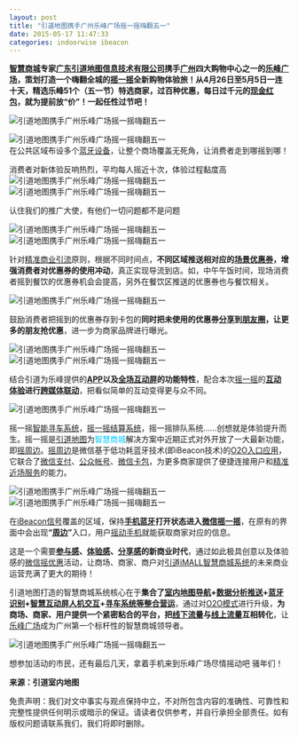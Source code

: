 ```yaml
---
layout: post
title: "引道地图携手广州乐峰广场摇一摇嗨翻五一"
date: 2015-05-17 11:47:33
categories: indoorwise ibeacon
---
```

<div class="asb asb-post asb-post-01"></div>
 
<p><strong><a class="tag_link" href="http://www.ibeaconworld.cn/?tag=%e6%99%ba%e6%85%a7%e5%95%86%e5%9f%8e" target="_blank" title="查看关于 智慧商城 的文章">智慧商城</a>专家<span style="color: #00ccff;"><a class="tag_link" href="http://www.ibeaconworld.cn/?tag=%e5%b9%bf%e4%b8%9c%e5%bc%95%e9%81%93%e5%9c%b0%e5%9b%be%e4%bf%a1%e6%81%af%e6%8a%80%e6%9c%af%e6%9c%89%e9%99%90%e5%85%ac%e5%8f%b8" target="_blank" title="查看关于 广东引道地图信息技术有限公司 的文章">广东引道地图信息技术有限公司</a></span>携手<span style="color: #00ccff;"><a class="tag_link" href="http://www.ibeaconworld.cn/?tag=%e5%b9%bf%e5%b7%9e" target="_blank" title="查看关于 广州 的文章">广州</a></span>四大购物中心之一的<span style="color: #00ccff;"><a class="tag_link" href="http://www.ibeaconworld.cn/?tag=%e4%b9%90%e5%b3%b0%e5%b9%bf%e5%9c%ba" target="_blank" title="查看关于 乐峰广场 的文章">乐峰广场</a></span>，策划打造一个嗨翻全城的<span style="color: #00ccff;"><a class="tag_link" href="http://www.ibeaconworld.cn/?tag=%e6%91%87%e4%b8%80%e6%91%87" target="_blank" title="查看关于 摇一摇 的文章">摇一摇</a></span>全新购物体验旅！从4月26日至5月5日一连十天，精选乐峰51个</strong><strong>（五一节）特选商家，过百种优惠，每日过千元的<span style="color: #00ccff;"><a class="tag_link" href="http://www.ibeaconworld.cn/?tag=%e7%8e%b0%e9%87%91%e7%ba%a2%e5%8c%85" target="_blank" title="查看关于 现金红包 的文章">现金红包</a></span>，就为提前放“价”！一起任性过节吧！</strong></p>


<p><img alt="引道地图携手广州乐峰广场摇一摇嗨翻五一" class=" aligncenter" data-="" data-ratio="0.6554455445544555" data-s="300,640" data-type='.jpeg"' data-w="" src="http://mmbiz.qpic.cn/mmbiz/Dtq74luibhnCCmowpQB6WA1P4g8ib8lEhxGucJz3ynibxm22ibqDJ6zekTfakhwwhlBx4iaPy6UpT2uqRg2brZzs47A/640?wx_fmt=jpeg&amp;tp=webp&amp;wxfrom=5" title="引道地图携手广州乐峰广场摇一摇嗨翻五一"/></p>


<div class="rich_media_content" id="js_content">
<p><img alt="引道地图携手广州乐峰广场摇一摇嗨翻五一" class=" aligncenter" data-="" data-ratio="0.4277227722772277" data-s="300,640" data-type='.png"' data-w="" src="http://mmbiz.qpic.cn/mmbiz/Dtq74luibhnBuSeC0xiavx4ojiapMAOAofrZFJAlMlGNRU4r0y38daTm5ibFmLaRIYXn1Oj5cFlRYXfibceU5H9KpuA/640?wx_fmt=png&amp;tp=webp&amp;wxfrom=5" title="引道地图携手广州乐峰广场摇一摇嗨翻五一"/><br/>
在公共区域布设多个<span style="color: #00ccff;"><a class="tag_link" href="http://www.ibeaconworld.cn/?tag=%e8%93%9d%e7%89%99%e8%ae%be%e5%a4%87" target="_blank" title="查看关于 蓝牙设备 的文章">蓝牙设备</a></span>，让整个商场覆盖无死角，让消费者走到哪摇到哪！</p>
<p>消费者对新体验反响热烈，平均每人摇近十次，体验过程黏度高<br/>
<img alt="引道地图携手广州乐峰广场摇一摇嗨翻五一" class=" aligncenter" data-="" data-ratio="0.7940594059405941" data-s="300,640" data-type='.jpeg"' data-w="" src="http://mmbiz.qpic.cn/mmbiz/Dtq74luibhnCCmowpQB6WA1P4g8ib8lEhxnaLLuKt3FDoFbU5XuslV23Rlibzzskne0KWysGEJgv2KHUZhOb0roFw/640?wx_fmt=jpeg&amp;tp=webp&amp;wxfrom=5" title="引道地图携手广州乐峰广场摇一摇嗨翻五一"/><img alt="引道地图携手广州乐峰广场摇一摇嗨翻五一" class=" aligncenter" data-="" data-ratio="1.2415841584158415" data-s="300,640" data-type='.jpeg"' data-w="" src="http://mmbiz.qpic.cn/mmbiz/Dtq74luibhnCCmowpQB6WA1P4g8ib8lEhxVuxwsEaNibHpD59YvC2ZicInteLO3EunuPiaMjYEQOX3s9Ex5j1ptFCOA/640?wx_fmt=jpeg&amp;tp=webp&amp;wxfrom=5" title="引道地图携手广州乐峰广场摇一摇嗨翻五一"/></p>
<p>认住我们的推广大使，有他们一切问题都不是问题</p>
<p><img alt="引道地图携手广州乐峰广场摇一摇嗨翻五一" class=" aligncenter" data-="" data-ratio="1.1346534653465345" data-s="300,640" data-type='.jpeg"' data-w="" src="http://mmbiz.qpic.cn/mmbiz/Dtq74luibhnCCmowpQB6WA1P4g8ib8lEhxZYrkTsMnIHKf2uibP3n5DyGP0JeicNsajpSrTLEniaf8eQN0lsKCqEWnQ/640?wx_fmt=jpeg&amp;tp=webp&amp;wxfrom=5" title="引道地图携手广州乐峰广场摇一摇嗨翻五一"/><img alt="引道地图携手广州乐峰广场摇一摇嗨翻五一" class=" aligncenter" data-="" data-ratio="0.7287128712871287" data-s="300,640" data-type='.jpeg"' data-w="" src="http://mmbiz.qpic.cn/mmbiz/Dtq74luibhnCCmowpQB6WA1P4g8ib8lEhxeabrCKqUMoCyYcia7Btktp5pGgR0xyskufU5O0wabWdyoz5EglZULOA/640?wx_fmt=jpeg&amp;tp=webp&amp;wxfrom=5" title="引道地图携手广州乐峰广场摇一摇嗨翻五一"/></p>
<p>针对<span style="color: #00ccff;"><a class="tag_link" href="http://www.ibeaconworld.cn/?tag=%e7%b2%be%e5%87%86%e5%95%86%e4%b8%9a%e5%bc%95%e6%b5%81" target="_blank" title="查看关于 精准商业引流 的文章">精准商业引流</a></span>原则，根据不同时间点，<strong>不同区域推送相对应的<span style="color: #00ccff;"><a class="tag_link" href="http://www.ibeaconworld.cn/?tag=%e5%9c%ba%e6%99%af%e4%bc%98%e6%83%a0%e5%88%b8" target="_blank" title="查看关于 场景优惠券 的文章">场景优惠券</a></span>，增强消费者对优惠券的使用冲动</strong>，真正实现导流到店。如，中午午饭时间，现场消费者摇到餐饮的优惠券机会会提高，另外在餐饮区推送的优惠券也与餐饮相关。</p>
<p><img alt="引道地图携手广州乐峰广场摇一摇嗨翻五一" class=" aligncenter" data-="" data-ratio="0.15643564356435643" data-s="300,640" data-type='.png"' data-w="" src="http://mmbiz.qpic.cn/mmbiz/Dtq74luibhnBuSeC0xiavx4ojiapMAOAofrdFia52T2WpwzUBkyfAibic7K71YnI1qDeMdypxKHtCGRg2KbpAnBC2VCA/640?wx_fmt=png&amp;tp=webp&amp;wxfrom=5" title="引道地图携手广州乐峰广场摇一摇嗨翻五一"/></p>
<p>鼓励消费者把摇到的优惠券存到卡包的<strong>同时把未使用的优惠券<span style="color: #00ccff;"><a class="tag_link" href="http://www.ibeaconworld.cn/?tag=%e5%88%86%e4%ba%ab" target="_blank" title="查看关于 分享 的文章">分享</a></span>到<span style="color: #00ccff;"><a class="tag_link" href="http://www.ibeaconworld.cn/?tag=%e6%9c%8b%e5%8f%8b%e5%9c%88" target="_blank" title="查看关于 朋友圈 的文章">朋友圈</a></span>，让更多的朋友抢优惠</strong>，进一步为商家品牌进行曝光。</p>
<p><img alt="引道地图携手广州乐峰广场摇一摇嗨翻五一" class=" aligncenter" data-="" data-ratio="0.8653465346534653" data-s="300,640" data-type='.jpeg"' data-w="" src="http://mmbiz.qpic.cn/mmbiz/Dtq74luibhnBuSeC0xiavx4ojiapMAOAofrgR5TEZxHAokLTapxS1vM0Xeibf0picDNaJFw9mtiaBIbaj8DUBKrpicfVw/640?wx_fmt=jpeg&amp;tp=webp&amp;wxfrom=5" title="引道地图携手广州乐峰广场摇一摇嗨翻五一"/><img alt="引道地图携手广州乐峰广场摇一摇嗨翻五一" class=" aligncenter" data-="" data-ratio="0.16633663366336634" data-s="300,640" data-type='.png"' data-w="" src="http://mmbiz.qpic.cn/mmbiz/Dtq74luibhnBuSeC0xiavx4ojiapMAOAofrDwO6zugvkdsrqibcdK0SpthPibj4QMcqnYlzpkprwbWTY5NO0b3v8eVA/640?wx_fmt=png&amp;tp=webp&amp;wxfrom=5" title="引道地图携手广州乐峰广场摇一摇嗨翻五一"/></p>
<p>结合引道为乐峰提供的<strong><span style="color: #00ccff;"><a class="tag_link" href="http://www.ibeaconworld.cn/?tag=app" target="_blank" title="查看关于 APP 的文章">APP</a></span>以及<span style="color: #00ccff;"><a class="tag_link" href="http://www.ibeaconworld.cn/?tag=%e5%85%a8%e5%9c%ba%e4%ba%92%e5%8a%a8%e5%b1%8f" target="_blank" title="查看关于 全场互动屏 的文章">全场互动屏</a></span>的功能特性</strong>，配合本次<a class="tag_link" href="http://www.ibeaconworld.cn/?tag=%e6%91%87%e4%b8%80%e6%91%87" target="_blank" title="查看关于 摇一摇 的文章">摇一摇</a>的<strong><a class="tag_link" href="http://www.ibeaconworld.cn/?tag=%e4%ba%92%e5%8a%a8%e4%bd%93%e9%aa%8c" target="_blank" title="查看关于 互动体验 的文章">互动体验</a>进行<span style="color: #00ccff;"><a class="tag_link" href="http://www.ibeaconworld.cn/?tag=%e8%b7%a8%e5%aa%92%e4%bd%93%e8%81%94%e5%8a%a8" target="_blank" title="查看关于 跨媒体联动 的文章">跨媒体联动</a></span></strong>，把看似简单的互动变得更与众不同。</p>
<p><img alt="引道地图携手广州乐峰广场摇一摇嗨翻五一" class=" aligncenter" data-="" data-ratio="0.14653465346534652" data-s="300,640" data-type='.png"' data-w="" src="http://mmbiz.qpic.cn/mmbiz/Dtq74luibhnBuSeC0xiavx4ojiapMAOAofradeVYmrQRKnQ0tazVdjef7tQdDWDcAj1OuN1mTpqTE0PRiaOUaXwYRg/640?wx_fmt=png&amp;tp=webp&amp;wxfrom=5" title="引道地图携手广州乐峰广场摇一摇嗨翻五一"/></p>
<p>摇一摇<span style="color: #00ccff;"><a class="tag_link" href="http://www.ibeaconworld.cn/?tag=%e6%99%ba%e8%83%bd%e5%af%bb%e8%bd%a6%e7%b3%bb%e7%bb%9f" target="_blank" title="查看关于 智能寻车系统 的文章">智能寻车系统</a></span>，<span style="color: #00ccff;"><a class="tag_link" href="http://www.ibeaconworld.cn/?tag=%e6%91%87%e4%b8%80%e6%91%87%e7%bb%93%e7%ae%97%e7%b3%bb%e7%bb%9f" target="_blank" title="查看关于 摇一摇结算系统 的文章">摇一摇结算系统</a></span>，摇一摇排队系统……创想就是体验提升而生。摇一摇是<a class="tag_link" href="http://www.ibeaconworld.cn/?tag=%e5%bc%95%e9%81%93%e5%9c%b0%e5%9b%be" target="_blank" title="查看关于 引道地图 的文章">引道地图</a>为<span style="color: #00ccff;">智慧商城</span>解决方案中近期正式对外开放了一大最新功能，即<span style="color: #00ccff;"><a class="tag_link" href="http://www.ibeaconworld.cn/?tag=%e6%91%87%e5%91%a8%e8%be%b9" target="_blank" title="查看关于 摇周边 的文章">摇周边</a></span>。<a class="tag_link" href="http://www.ibeaconworld.cn/?tag=%e6%91%87%e5%91%a8%e8%be%b9" target="_blank" title="查看关于 摇周边 的文章">摇周边</a>是微信基于低功耗蓝牙技术(即iBeacon技术)的<span style="color: #00ccff;"><a class="tag_link" href="http://www.ibeaconworld.cn/?tag=o2o%e5%85%a5%e5%8f%a3%e5%ba%94%e7%94%a8" target="_blank" title="查看关于 O2O入口应用 的文章">O2O入口应用</a></span>，它联合了<span style="color: #00ccff;"><a class="tag_link" href="http://www.ibeaconworld.cn/?tag=%e5%be%ae%e4%bf%a1%e6%94%af%e4%bb%98" target="_blank" title="查看关于 微信支付 的文章">微信支付</a></span>、<span style="color: #00ccff;"><a class="tag_link" href="http://www.ibeaconworld.cn/?tag=%e5%85%ac%e4%bc%97%e5%b8%90%e5%8f%b7" target="_blank" title="查看关于 公众帐号 的文章">公众帐号</a></span>、<span style="color: #00ccff;"><a class="tag_link" href="http://www.ibeaconworld.cn/?tag=%e5%be%ae%e4%bf%a1%e5%8d%a1%e5%8c%85" target="_blank" title="查看关于 微信卡包 的文章">微信卡包</a></span>，为更多商家提供了便捷连接用户和<span style="color: #00ccff;"><a class="tag_link" href="http://www.ibeaconworld.cn/?tag=%e7%b2%be%e5%87%86%e8%bf%91%e5%9c%ba%e6%9c%8d%e5%8a%a1" target="_blank" title="查看关于 精准近场服务 的文章">精准近场服务</a></span>的能力。</p>
<p><img alt="引道地图携手广州乐峰广场摇一摇嗨翻五一" class=" aligncenter" data-="" data-ratio="0.3702970297029703" data-s="300,640" data-type='.png"' data-w="" src="http://mmbiz.qpic.cn/mmbiz/Dtq74luibhnBuSeC0xiavx4ojiapMAOAofrL1XTFHp26LibgUqr7GUrFLqZGetn74TJibicyfVe2RQnmJej5YWma0hcQ/640?wx_fmt=png&amp;tp=webp&amp;wxfrom=5" title="引道地图携手广州乐峰广场摇一摇嗨翻五一"/><img alt="引道地图携手广州乐峰广场摇一摇嗨翻五一" class=" aligncenter" data-="" data-ratio="0.6752475247524753" data-s="300,640" data-type='.png"' data-w="" src="http://mmbiz.qpic.cn/mmbiz/Dtq74luibhnBMwu3rYGErgrZ6RdUBkL7rfMAicCwN4icic2vtOogZp7uPV4xCamjezQIWoNvDG4FIUjo7Isw33Dd1w/640?wx_fmt=png&amp;tp=webp&amp;wxfrom=5" title="引道地图携手广州乐峰广场摇一摇嗨翻五一"/></p>
<p>在<span style="color: #00ccff;"><a class="tag_link" href="http://www.ibeaconworld.cn/?tag=ibeacon%e4%bf%a1%e5%8f%b7" target="_blank" title="查看关于 iBeacon信号 的文章">iBeacon信号</a></span>覆盖的区域，保持<strong><span style="color: #00ccff;"><a class="tag_link" href="http://www.ibeaconworld.cn/?tag=%e6%89%8b%e6%9c%ba%e8%93%9d%e7%89%99" target="_blank" title="查看关于 手机蓝牙 的文章">手机蓝牙</a></span>打开状态进入<span style="color: #00ccff;"><a class="tag_link" href="http://www.ibeaconworld.cn/?tag=%e5%be%ae%e4%bf%a1%e6%91%87%e4%b8%80%e6%91%87" target="_blank" title="查看关于 微信摇一摇 的文章">微信摇一摇</a></span></strong>，在原有的界面中会出现<strong>“<span style="color: #00ccff;"><a class="tag_link" href="http://www.ibeaconworld.cn/?tag=%e5%91%a8%e8%be%b9" target="_blank" title="查看关于 周边 的文章">周边</a></span>”</strong>入口，用户<span style="color: #00ccff;"><a class="tag_link" href="http://www.ibeaconworld.cn/?tag=%e6%91%87%e5%8a%a8%e6%89%8b%e6%9c%ba" target="_blank" title="查看关于 摇动手机 的文章">摇动手机</a></span>就能获取商家对应的信息。</p>
<p>这是一个需要<strong><span style="color: #00ccff;"><a class="tag_link" href="http://www.ibeaconworld.cn/?tag=%e5%8f%82%e4%b8%8e%e6%84%9f" target="_blank" title="查看关于 参与感 的文章">参与感</a></span>、<span style="color: #00ccff;"><a class="tag_link" href="http://www.ibeaconworld.cn/?tag=%e4%bd%93%e9%aa%8c%e6%84%9f" target="_blank" title="查看关于 体验感 的文章">体验感</a></span>、<span style="color: #00ccff;"><a class="tag_link" href="http://www.ibeaconworld.cn/?tag=%e5%88%86%e4%ba%ab%e6%84%9f" target="_blank" title="查看关于 分享感 的文章">分享感</a></span>的新商业时代</strong>，通过如此极具创意以及体验感的<span style="color: #00ccff;"><a class="tag_link" href="http://www.ibeaconworld.cn/?tag=%e5%be%ae%e4%bf%a1%e6%91%87%e4%bc%98%e6%83%a0" target="_blank" title="查看关于 微信摇优惠 的文章">微信摇优惠</a></span>活动，让商场、商家、商户对<span style="color: #00ccff;"><a class="tag_link" href="http://www.ibeaconworld.cn/?tag=%e5%bc%95%e9%81%93imall%e6%99%ba%e6%85%a7%e5%95%86%e5%9f%8e%e7%b3%bb%e7%bb%9f" target="_blank" title="查看关于 引道iMALL智慧商城系统 的文章">引道iMALL智慧商城系统</a></span>的未来商业运营充满了更大的期待！</p>
<p>引道地图打造的智慧商城系统核心在于<strong>集合了<span style="color: #00ccff;"><a class="tag_link" href="http://www.ibeaconworld.cn/?tag=%e5%ae%a4%e5%86%85%e5%9c%b0%e5%9b%be%e5%af%bc%e8%88%aa" target="_blank" title="查看关于 室内地图导航 的文章">室内地图导航</a></span>+<span style="color: #00ccff;"><a class="tag_link" href="http://www.ibeaconworld.cn/?tag=%e6%95%b0%e6%8d%ae%e5%88%86%e6%9e%90%e6%8e%a8%e9%80%81" target="_blank" title="查看关于 数据分析推送 的文章">数据分析推送</a></span>+<span style="color: #00ccff;"><a class="tag_link" href="http://www.ibeaconworld.cn/?tag=%e8%93%9d%e7%89%99%e8%af%86%e5%88%ab" target="_blank" title="查看关于 蓝牙识别 的文章">蓝牙识别</a></span>+<span style="color: #00ccff;"><a class="tag_link" href="http://www.ibeaconworld.cn/?tag=%e6%99%ba%e6%85%a7%e4%ba%92%e5%8a%a8%e5%b1%8f%e4%ba%ba%e6%9c%ba%e4%ba%a4%e4%ba%92" target="_blank" title="查看关于 智慧互动屏人机交互 的文章">智慧互动屏人机交互</a></span>+<span style="color: #00ccff;"><a class="tag_link" href="http://www.ibeaconworld.cn/?tag=%e5%af%bb%e8%bd%a6%e7%b3%bb%e7%bb%9f%e7%ad%89%e6%95%b4%e5%90%88%e8%90%a5%e8%bf%90" target="_blank" title="查看关于 寻车系统等整合营运 的文章">寻车系统等整合营运</a></span></strong>，通过对<span style="color: #00ccff;"><a class="tag_link" href="http://www.ibeaconworld.cn/?tag=o2o%e6%a8%a1%e5%bc%8f" target="_blank" title="查看关于 O2O模式 的文章">O2O模式</a></span>进行升级，<strong>为商场、商家、用户提供一个紧密粘合的平台，把<span style="color: #00ccff;"><a class="tag_link" href="http://www.ibeaconworld.cn/?tag=%e7%ba%bf%e4%b8%8b%e6%b5%81%e9%87%8f" target="_blank" title="查看关于 线下流量 的文章">线下流量</a></span>与<span style="color: #00ccff;"><a class="tag_link" href="http://www.ibeaconworld.cn/?tag=%e7%ba%bf%e4%b8%8a%e6%b5%81%e9%87%8f" target="_blank" title="查看关于 线上流量 的文章">线上流量</a></span>互相转化</strong>，让<a class="tag_link" href="http://www.ibeaconworld.cn/?tag=%e4%b9%90%e5%b3%b0%e5%b9%bf%e5%9c%ba" target="_blank" title="查看关于 乐峰广场 的文章">乐峰广场</a>成为广州第一个标杆性的智慧商城领导者。</p>
<p><img alt="引道地图携手广州乐峰广场摇一摇嗨翻五一" class=" aligncenter" data-="" data-ratio="0.3227722772277228" data-s="300,640" data-type='.png"' data-w="" src="http://mmbiz.qpic.cn/mmbiz/Dtq74luibhnBuSeC0xiavx4ojiapMAOAofrA1EXQiaKNl8PRoWPicNP6yUowxmhH1PAeicfjWhu66IkCKo61kTzSib4og/640?wx_fmt=png&amp;tp=webp&amp;wxfrom=5" title="引道地图携手广州乐峰广场摇一摇嗨翻五一"/></p>
<p>想参加活动的市民，还有最后几天，拿着手机来到乐峰广场尽情摇动吧 骚年们！</p>
<p><b>来源：引道室内地图</b></p>
<p>免责声明：我们对文中事实与观点保持中立，不对所包含内容的准确性、可靠性和完整性提供任何明示或暗示的保证。请读者仅供参考，并自行承担全部责任。如有版权问题请联系我们，我们将即时删除。</p>
<p> </p>
<p> </p>
</div>


<p> </p>
